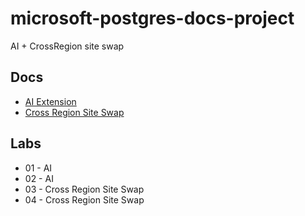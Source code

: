 # microsoft-postgres-docs-project

AI + CrossRegion site swap

## Docs

- [AI Extension](./docs//01_ai_extension.md)
- [Cross Region Site Swap](./docs//02_cross_region_site_swap.md)

## Labs

- 01 - AI
- 02 - AI
- 03 - Cross Region Site Swap
- 04 - Cross Region Site Swap
